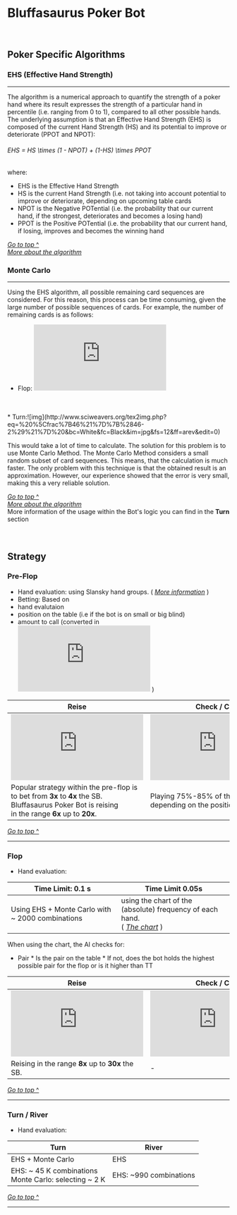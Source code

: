 # Bluffasaurus Poker Bot

<br/>

## Poker Specific Algorithms

###  EHS (Effective Hand Strength)
 ___
 The algorithm is a numerical approach to quantify the strength of a poker hand where its result expresses the strength of a particular hand in percentile (i.e. ranging from 0 to 1), compared to all other possible hands. The underlying assumption is that an Effective Hand Strength (EHS) is composed of the current Hand Strength (HS) and its potential to improve or deteriorate (PPOT and NPOT):
###### EHS = HS \times (1 - NPOT) + (1-HS) \times PPOT
where:
* EHS is the Effective Hand Strength
* HS is the current Hand Strength (i.e. not taking into account potential to improve or deteriorate, depending on upcoming table cards
* NPOT is the Negative POTential (i.e. the probability that our current hand, if the strongest, deteriorates and becomes a losing hand)
* PPOT is the Positive POTential (i.e. the probability that our current hand, if losing, improves and becomes the winning hand

[*Go to top* ^](#Bluffasaurus)<br/>
[*More about the algorithm*](https://en.wikipedia.org/wiki/Poker_Effective_Hand_Strength_(EHS)_algorithm)

### Monte Carlo 
___

Using the EHS algorithm, all possible remaining card sequences are
considered. For this reason, this process can be time consuming, given the large
number of possible sequences of cards. For example, the number of
remaining cards is as follows:
* Flop: 
![img](http://www.sciweavers.org/tex2img.php?eq=%20%5Cfrac%7B47%21%7D%7B%2847-3%29%21%7D%20&bc=White&fc=Black&im=jpg&fs=12&ff=arev&edit=0)
<br/>
<br/>
* Turn:![img](http://www.sciweavers.org/tex2img.php?eq=%20%5Cfrac%7B46%21%7D%7B%2846-2%29%21%7D%20&bc=White&fc=Black&im=jpg&fs=12&ff=arev&edit=0)

 This would take a lot of
time to calculate.
The solution for this problem is to use Monte Carlo Method. The Monte Carlo
Method considers a small random subset of card sequences. This means, that the
calculation is much faster. The only problem with this technique is that the obtained
result is an approximation. However, our experience showed that the error is very
small, making this a very reliable solution.

[*Go to top* ^](#Bluffasaurus)<br/>
[*More about the algorithm*](http://paginas.fe.up.pt/~niadr/PUBLICATIONS/LIACC_publications_2011_12/pdf/CN10_Estimating_Probability_Winning_LFT.pdf)
<br/>
More information of the usage within the Bot's logic you can find in the <b>Turn</b> section
<br/>
<br/><br/>
## Strategy
### Pre-Flop
  * Hand evaluation: using Slansky hand groups. ( [*More information*](https://en.wikipedia.org/wiki/Texas_hold_%27em_starting_hands) )
  * Betting: Based on 
  * hand evalutaion
  * position on the table (i.e if the bot is on small or big blind)
  * amount to call (converted in ![img](http://www.sciweavers.org/tex2img.php?eq=%20f%28blind%29&bc=White&fc=Black&im=jpg&fs=12&ff=arev&edit=0) )
  
   
Reise | Check / Call
------------ | -------------
![img](http://www.sciweavers.org/tex2img.php?eq=%20f%28blind%29&bc=White&fc=Black&im=jpg&fs=12&ff=arev&edit=0) | ![img](http://www.sciweavers.org/tex2img.php?eq=%20f%28blind%2cmoneyToCall%2cleftMoney%29&bc=White&fc=Black&im=jpg&fs=12&ff=arev&edit=0)
 Popular strategy within the pre-flop is <br/>to bet from <b>3x</b> to <b>4x</b> the SB. <br/>Bluffasaurus Poker Bot is reising <br/>in the range <b>6x</b> up to <b>20x</b>. | Playing 75%-85% of the cards <br/>depending on the position on the table.

[*Go to top* ^](#Bluffasaurus)<br/>
___
### Flop
  * Hand evaluation: <br/>
   
Time Limit: 0.1 s | Time Limit 0.05s
------------ | -------------
Using EHS + Monte Carlo with ~ 2000 combinations | using the chart of the (absolute) frequency of each hand. <br/>( [*The chart*](https://en.wikipedia.org/wiki/Poker_probability) )
   
   When using the chart, the AI checks for:
   * Pair
    * Is the pair on the table
    * If not, does the bot holds the highest possible pair for the flop or is it higher than TT
 
 Reise | Check / Call
------------ | -------------
![img](http://www.sciweavers.org/tex2img.php?eq=%20f%28blind%2cpot%29&bc=White&fc=Black&im=jpg&fs=12&ff=arev&edit=0) | ![img](http://www.sciweavers.org/tex2img.php?eq=%20f%28blind%2cmoneyToCall%2cleftMoney%29&bc=White&fc=Black&im=jpg&fs=12&ff=arev&edit=0)
Reising in the range <b>8x</b> up to <b>30x</b> the SB. | -
[*Go to top* ^](#Bluffasaurus)<br/>
___
### Turn / River
  * Hand evaluation:
  
Turn | River
------------ | -------------
EHS + Monte Carlo | EHS
EHS: ~ 45 K combinations<br/>Monte Carlo: selecting ~ 2 K  | EHS: ~990 combinations

[*Go to top* ^](#Bluffasaurus)<br/>
___


